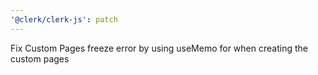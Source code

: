 ```yaml
---
'@clerk/clerk-js': patch
---
```


Fix Custom Pages freeze error by using useMemo for when creating the custom pages
